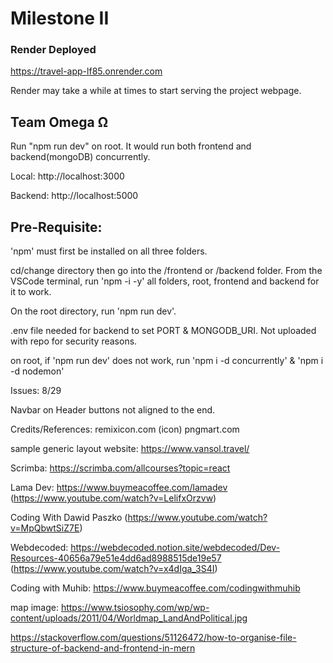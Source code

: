 # Milestone II

### Render Deployed

https://travel-app-lf85.onrender.com

Render may take a while at times to start serving the project webpage.

## Team Omega Ω

Run "npm run dev" on root. It would run both frontend and backend(mongoDB) concurrently.

Local: http://localhost:3000

Backend: http://localhost:5000

## Pre-Requisite:

'npm' must first be installed on all three folders.

cd/change directory then go into the /frontend or /backend folder. From the VSCode terminal, run 'npm -i -y' all folders, root, frontend and backend for it to work.

On the root directory, run 'npm run dev'.

.env file needed for backend to set PORT & MONGODB_URI. Not uploaded with repo for security reasons.

on root, if 'npm run dev' does not work, run 'npm i -d concurrently' & 'npm i -d nodemon'

Issues: 8/29

Navbar on Header buttons not aligned to the end.

Credits/References:
remixicon.com (icon) pngmart.com

sample generic layout website: https://www.vansol.travel/

Scrimba: https://scrimba.com/allcourses?topic=react

Lama Dev: https://www.buymeacoffee.com/lamadev (https://www.youtube.com/watch?v=LelifxOrzvw)

Coding With Dawid Paszko (https://www.youtube.com/watch?v=MpQbwtSiZ7E)

Webdecoded: https://webdecoded.notion.site/webdecoded/Dev-Resources-40656a79e51e4dd6ad8988515de19e57 (https://www.youtube.com/watch?v=x4dIga_3S4I)

Coding with Muhib: https://www.buymeacoffee.com/codingwithmuhib

map image: https://www.tsiosophy.com/wp/wp-content/uploads/2011/04/Worldmap_LandAndPolitical.jpg

https://stackoverflow.com/questions/51126472/how-to-organise-file-structure-of-backend-and-frontend-in-mern

